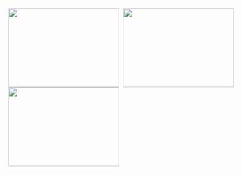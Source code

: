 <img src="https://skygpt.oss-accelerate.aliyuncs.com/gpt/1729518321742105.png" align="left" style="margin-right: 0.5rem; width:  14rem; height: 10rem;" />

<img src="https://skygpt.oss-accelerate.aliyuncs.com/gpt/1729518321742105.png" align="left" style="margin-right: 0.5rem; width:  14rem; height: 10rem;" />

<img src="https://skygpt.oss-accelerate.aliyuncs.com/gpt/1729518321742105.png" align="left" style="margin-right: 0.5rem; width:  14rem; height: 10rem;" />
